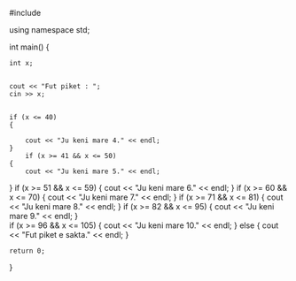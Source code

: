 #include <iostream>

using namespace std;



int main()
{
	
	int x;
	
	
	cout << "Fut piket : ";
	cin >> x;
	
	
	if (x <= 40)	
	{
		
		cout << "Ju keni mare 4." << endl;
	} 
		if (x >= 41 && x <= 50)
	{
		cout << "Ju keni mare 5." << endl;
}
if (x >= 51 && x <= 59)
{
	cout << "Ju keni mare 6." << endl;
}
if (x >= 60 && x <= 70)
{
	cout << "Ju keni mare 7." << endl;
}
if (x >= 71 && x <= 81)
{
	cout << "Ju keni mare 8." << endl;
}
if (x >= 82 && x <= 95)
{
	cout << "Ju keni mare 9." << endl;
	}	
	if (x >= 96 && x <= 105)
	{
		cout << "Ju keni mare 10." << endl;
	}
	else {
		cout << "Fut piket e sakta." << endl;
	}
	
	
	
	
	
	return 0;
}
